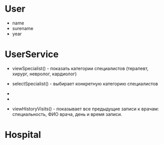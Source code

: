 # User
- name
- surename
- year

# UserService
  - viewSpecialist() - показать категории специалистов
  (терапевт, хирург, невролог, кардиолог) 
  
  - selectSpecialist() - выбирает конкретную категорию специалистов 
  -
  -
  - viewHistoryVisits()  - показывает все предыдущие записи к врачам:  
специальность, ФИО врача, день и время записи.
  


# Hospital
